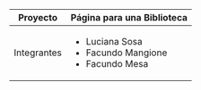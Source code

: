 <table>
    <thead>
        <tr>
            <th>Proyecto</th>
            <th>Página para una Biblioteca</th>
        </tr>
    </thead>
    <tbody>
        <tr>
            <td>Integrantes</td>
            <td>
                <ul>
                    <li>Luciana Sosa</li>
                    <li>Facundo Mangione</li>
                    <li>Facundo Mesa</li>
                </ul>
            </td>
</table>

